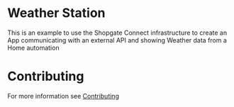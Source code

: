 # Weather Station

This is an example to use the Shopgate Connect infrastructure to create an App communicating with an external API and showing Weather data from a Home automation

# Contributing

For more information see [Contributing](CONTRIBUTING.md)

